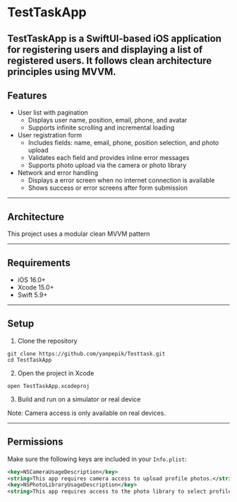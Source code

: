 # TestTaskApp

**TestTaskApp** is a SwiftUI-based iOS application for registering users and displaying a list of registered users. It follows clean architecture principles using MVVM. 
---

## Features

- User list with pagination
  - Displays user name, position, email, phone, and avatar
  - Supports infinite scrolling and incremental loading
- User registration form
  - Includes fields: name, email, phone, position selection, and photo upload
  - Validates each field and provides inline error messages
  - Supports photo upload via the camera or photo library
- Network and error handling
  - Displays a error screen when no internet connection is available
  - Shows success or error screens after form submission

---

## Architecture

This project uses a modular clean MVVM pattern

---

## Requirements

- iOS 16.0+
- Xcode 15.0+
- Swift 5.9+

---

## Setup

1. Clone the repository
```
git clone https://github.com/yanpepik/Testtask.git
cd TestTaskApp
```

2. Open the project in Xcode
```
open TestTaskApp.xcodeproj
```

3. Build and run on a simulator or real device

Note: Camera access is only available on real devices.

---

## Permissions

Make sure the following keys are included in your `Info.plist`:

```xml
<key>NSCameraUsageDescription</key>
<string>This app requires camera access to upload profile photos.</string>
<key>NSPhotoLibraryUsageDescription</key>
<string>This app requires access to the photo library to select profile images.</string>


